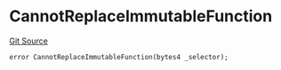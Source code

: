 # CannotReplaceImmutableFunction
[Git Source](https://github.com/thrackle-io/tron/blob/2c06fb72526db5cd6662cbeec5fef5842b764c6f/src/protocol/economic/ruleProcessor/RuleProcessorDiamondLib.sol)


```solidity
error CannotReplaceImmutableFunction(bytes4 _selector);
```

